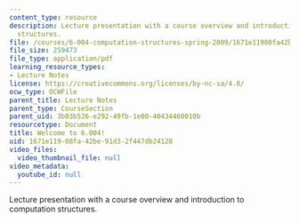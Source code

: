 ```yaml
---
content_type: resource
description: Lecture presentation with a course overview and introduction to computation
  structures.
file: /courses/6-004-computation-structures-spring-2009/1671e11908fa42be91d32f447db24128_MIT6_004s09_lec01.pdf
file_size: 259473
file_type: application/pdf
learning_resource_types:
- Lecture Notes
license: https://creativecommons.org/licenses/by-nc-sa/4.0/
ocw_type: OCWFile
parent_title: Lecture Notes
parent_type: CourseSection
parent_uid: 3b03b526-e292-49fb-1e00-40434460010b
resourcetype: Document
title: Welcome to 6.004!
uid: 1671e119-08fa-42be-91d3-2f447db24128
video_files:
  video_thumbnail_file: null
video_metadata:
  youtube_id: null
---
```

Lecture presentation with a course overview and introduction to computation structures.